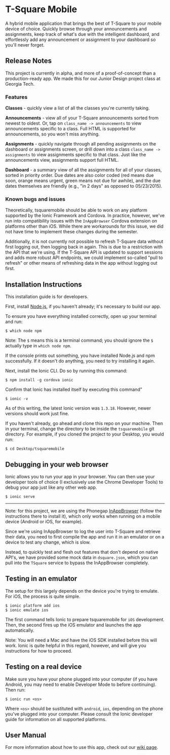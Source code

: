 # T-Square Mobile

A hybrid mobile application that brings the best of T-Square to your mobile device of choice. Quickly browse through your announcements and assignments, keep track of what's due with the intelligent dashboard, and effortlessly add any announcement or assignment to your dashboard so you'll never forget.

## Release Notes

This project is currently in alpha, and more of a proof-of-concept than a production-ready app. We made this for our Junior Design project class at Georgia Tech.

### Features

**Classes** - quickly view a list of all the classes you're currently taking.

**Announcements** - view all of your T-Square announcements sorted from newest to oldest. Or, tap on `class_name -> announcements` to view announcements specific to a class. Full HTML is supported for announcements, so you won't miss anything.

**Assignments** - quickly navigate through all pending assignments on the dashboard or assignments screen, or drill down into a class `class_name -> assignments` to view assignments specific to that class. Just like the announcements view, assignments support full HTML.

**Dashboard** - a summary view of all the assignments for all of your classes, sorted in priority order. Due dates are also color coded (red means due soon, orange means urgent, green means not due for awhile), and the due dates themselves are friendly (e.g., "in 2 days" as opposed to 05/23/2015).

### Known bugs and issues

Theoretically, tsquaremobile should be able to work on any platform supported by the Ionic Framework and Cordova. In practice, however, we've run into compatibility issues with the `InAppBrowser` Cordova extension on platforms other than iOS. While there are workarounds for this issue, we did not have time to implement these changes during the semester.

Additionally, it is not currently not possible to refresh T-Square data without first logging out, then logging back in again. This is due to a restriction with the API that we're using. If the T-Square API is updated to support sessions and adds more robust API endpoints, we could implement so-called "pull to refresh" or other means of refreshing data in the app without logging out first.

## Installation Instructions

This installation guide is for developers.

First, install [Node.js](https://nodejs.org/), if you haven't already; it's necessary to build our app.

To ensure you have everything installed correctly, open up your terminal and run:

```
$ which node npm
```

Note: The `$` means this is a terminal command; you should ignore the `$` actually type in `which node npm`.

If the console prints out something, you have installed Node.js and npm successfully. If it doesn't do anything, you need to try installing it again.

Next, install the Ionic CLI. Do so by running this command:

```
$ npm install -g cordova ionic
```

Confirm that Ionic has installed itself by executing this command"

```
$ ionic -v
```

As of this writing, the latest Ionic version was `1.3.18`. However, newer versions should work just fine.

If you haven't already, go ahead and clone this repo on your machine. Then in your terminal, change the directory to be inside the `tsquaremobile` git directory. For example, if you cloned the project to your Desktop, you would run:

```
$ cd Desktop/tsquaremobile
```

## Debugging in your web browser

Ionic allows you to run your app in your browser. You can then use  your developer tools of choice (I exclusively use the Chrome Developer Tools) to debug your app just like any other web app.

```
$ ionic serve
```

---

Note: for this project, we are using the Phonegap [InAppBrowser](http://docs.phonegap.com/en/edge/cordova_inappbrowser_inappbrowser.md.html) (follow the instructions there to install it), which only works when running on a mobile device (Android or iOS, for example).

Since we're using InAppBrowser to log the user into T-Square and retrieve their data, you need to first compile the app and run it in an emulator or on a device to test any change, which is slow.

Instead, to quickly test and flesh out features that don't depend on native API's, we have provided some mock data in `dsquare.json`, which you can pull into the `TSquare` service to bypass the InAppBrowser completely.

## Testing in an emulator

The setup for this largely depends on the device you're trying to emulate. For iOS, the process is quite simple.

```
$ ionic platform add ios
$ ionic emulate ios
```

The first command tells Ionic to prepare tsquaremobile for `iOS` development. Then, the second fires up the iOS emulator and launches the app automatically.

Note: You will need a Mac and have the iOS SDK installed before this will work. Ionic is quite helpful in this regard, however, and will give you instructions for how to proceed.

## Testing on a real device

Make sure you have your phone plugged into your computer (if you have Android, you may need to enable Developer Mode to before continuing). Then run:

```
$ ionic run <os>
```

Where `<os>` should be sustituted with `android`, `ios`, depending on the phone you've plugged into your computer. Please consult the Ionic developer guide for information on all supported platforms.

## User Manual
For more information about how to use this app, check out our [wiki page](https://github.com/tituswoo/tsquaremobile/wiki).
